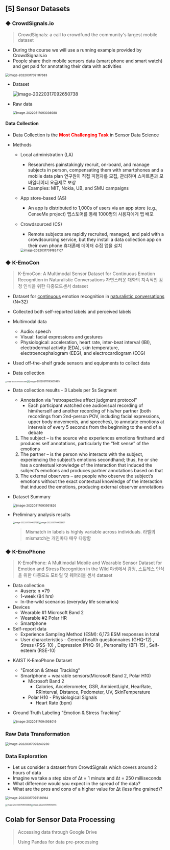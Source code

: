 ## [5] Sensor Datasets

### ◆ CrowdSignals.io

> CrowdSignals: a call to crowdfund the community's largest mobile dataset

* During the course we will use a running example provided by CrowdSignals.io 
* People share their mobile sensors data (smart phone and smart watch) and get paid for annotating their data with activities 

<img src="md-images/image-20220317091117683.png" alt="image-20220317091117683" style="zoom:67%;" />

* Dataset

  ![image-20220317092650738](md-images/image-20220317092650738.png)

* Raw data

  <img src="md-images/image-20220317093036988.png" alt="image-20220317093036988" style="zoom: 67%;" />



#### Data Collection

* Data Collection is the <span style="color:red">**Most Challenging Task**</span> in Sensor Data Science

* Methods

  * Local administration (LA) 

    * Researchers painstakingly recruit, on-board, and manage subjects in person, compensating them with smartphones and a mobile data plan 
      연구원이 직접 피험자를 모집, 관리하며 스마트폰과 모바일데이터 요금제로 보상
    * Examples: MIT, Nokia, UB, and SMU campaigns

  * App store-based (AS) 

    * An app is distributed to 1,000s of users via an app store (e.g., CenseMe project) 
      앱스토어를 통해 1000명의 사용자에게 앱 배포

  * Crowdsourced (CS) 

    * Remote subjects are rapidly recruited, managed, and paid with a crowdsourcing service, but they install a data collection app on their own phone
      휴대폰에 데이터 수집 앱을 설치

    <img src="md-images/image-20220317091824107.png" alt="image-20220317091824107" style="zoom:67%;" />





### ◆ K-EmoCon

> K-EmoCon: A Multimodal Sensor Dataset for Continuous Emotion Recognition in Naturalistic Conversations
> 자연스러운 대화의 지속적인 감정 인식을 위한 다중모드센서 dataset

*  Dataset for <u>continuous</u> emotion recognition in <u>naturalistic conversations</u> (N=32) 
* Collected both self-reported labels and perceived labels 
* Multimodal data 
  * Audio: speech 
  * Visual: facial expressions and gestures 
  * Physiological: acceleration, heart rate, inter-beat interval (IBI), electrodermal activity (EDA), skin temperature, electroencephalogram (EEG), and electrocardiogram (ECG) 
* Used off-the-shelf grade sensors and equipments to collect data



* Data collection

<img src="md-images/image-20220317093553689.png" alt="image-20220317093553689" style="zoom: 33%;" /><img src="md-images/image-20220317093605985.png" alt="image-20220317093605985" style="zoom:50%;" />

* Data collection results - 3 Labels per 5s Segment

  * Annotation via “retrospective affect judgment protocol” 
    * Each participant watched one audiovisual recording of him/herself and another recording of his/her partner (both recordings from 2nd-person POV, including facial expressions, upper body movements, and speeches), to annotate emotions at intervals of every 5 seconds from the beginning to the end of a debate 

  1. The subject – is the source who experiences emotions firsthand and produces self annotations, particularly the “felt sense” of the emotions 
  2. The partner – is the person who interacts with the subject, experiencing the subject’s emotions secondhand; thus, he or she has a contextual knowledge of the interaction that induced the subject’s emotions and produces partner annotations based on that 
  3. The external observers – are people who observe the subject’s emotions without the exact contextual knowledge of the interaction that induced the emotions, producing external observer annotations

* Dataset Summary

  <img src="md-images/image-20220317093951826.png" alt="image-20220317093951826" style="zoom:67%;" />

* Preliminary analysis results

  <img src="md-images/image-20220317094027292.png" alt="image-20220317094027292" style="zoom:40%;" /><img src="md-images/image-20220317094038851.png" alt="image-20220317094038851" style="zoom:40%;" />

  > Mismatch in labels is highly variable across individuals. 
  > 라벨의 mismatch는 개인마다 매우 다양함





### ◆ K-EmoPhone

> K-EmoPhone: A Multimodal Mobile and Wearable Sensor Dataset for Emotion and Stress Recognition in the Wild 
> 야생에서 감정, 스트레스 인식을 위한 다중모드 모바일 및 웨어러블 센서 dataset

- Data collection
  - #users: n =79 
  - 1-week (84 hrs) 
  - In-the-wild scenarios (everyday life scenarios) 
- Devices 
  - Wearable #1 Microsoft Band 2 
  - Wearable #2 Polar HR 
  - Smartphone 
- Self-report data 
  - Experience Sampling Method (ESM): 6,173 ESM responses in total
  - User characteristics - General health questionnaires (GHQ-12) , Stress (PSS-10) , Depression (PHQ-9) , Personality (BFI-15) , Self-esteem (RSE-10) 

* KAIST K-EmoPhone Dataset
  * "Emotion & Stress Tracking"
  * Smartphone + wearable sensors(Microsoft Band 2, Polar H10)
    * Microsoft Band 2
      * Calories, Accelerometer, GSR, AmbientLight, HearRate, RRInterval, Distance, Pedometer, UV, SkinTemperature
    * Polar H10 - Physiological Signals
      * Heart Rate (bpm)

* Ground Truth Labeling "Emotion & Stress Tracking"

  <img src="md-images/image-20220317094958019.png" alt="image-20220317094958019" style="zoom:67%;" />





### Raw Data Transformation

<img src="md-images/image-20220317095240230.png" alt="image-20220317095240230" style="zoom:67%;" />



### Data Exploration

- Let us consider a dataset from CrowdSignals which covers around 2 hours of data 
- Imagine we take a step size of Δt = 1 minute and Δt = 250 milliseconds 
- What difference would you expect in the spread of the data? 
- What are the pros and cons of a higher value for Δt (less fine grained)?

<img src="md-images/image-20220317095120164.png" alt="image-20220317095120164" style="zoom:67%;" />

<img src="md-images/image-20220317095133838.png" alt="image-20220317095133838" style="zoom:40%;" /><img src="md-images/image-20220317095150155.png" alt="image-20220317095150155" style="zoom:40%;" />





## Colab for Sensor Data Processing

> Accessing data through Google Drive
>
> Using Pandas for data pre-processing

